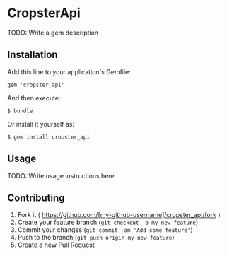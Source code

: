 # CropsterApi

TODO: Write a gem description

## Installation

Add this line to your application's Gemfile:

    gem 'cropster_api'

And then execute:

    $ bundle

Or install it yourself as:

    $ gem install cropster_api

## Usage

TODO: Write usage instructions here

## Contributing

1. Fork it ( https://github.com/[my-github-username]/cropster_api/fork )
2. Create your feature branch (`git checkout -b my-new-feature`)
3. Commit your changes (`git commit -am 'Add some feature'`)
4. Push to the branch (`git push origin my-new-feature`)
5. Create a new Pull Request

